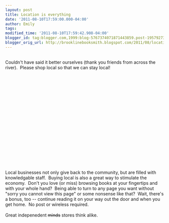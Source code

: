 ```yaml
---
layout: post
title: Location is everything
date: '2011-08-10T17:59:00.000-04:00'
author: Emily
tags: 
modified_time: '2011-08-10T17:59:42.908-04:00'
blogger_id: tag:blogger.com,1999:blog-5767374071871443859.post-1957927373050470662
blogger_orig_url: http://brooklinebooksmith.blogspot.com/2011/08/location-is-everything.html
---
```


<div class="separator" style="clear: both; text-align: center;"><br /></div><div class="separator" style="clear: both; text-align: left;">Couldn't have said it better ourselves (thank you friends from&nbsp;across the river).&nbsp; Please shop local so that we can stay local!</div><div class="separator" style="clear: both; text-align: center;"><br /></div><div class="separator" style="clear: both; text-align: center;"><br /></div><div class="separator" style="clear: both; text-align: center;"><object width="320" height="266" class="BLOGGER-youtube-video" classid="clsid:D27CDB6E-AE6D-11cf-96B8-444553540000" codebase="http://download.macromedia.com/pub/shockwave/cabs/flash/swflash.cab#version=6,0,40,0" data-thumbnail-src="http://0.gvt0.com/vi/xTklTJprnTA/0.jpg"><param name="movie" value="http://www.youtube.com/v/xTklTJprnTA&fs=1&source=uds" /><param name="bgcolor" value="#FFFFFF" /><embed width="320" height="266"  src="http://www.youtube.com/v/xTklTJprnTA&fs=1&source=uds" type="application/x-shockwave-flash"></embed></object></div><br />Local businesses not only give back to the community, but are filled with knowledgable staff.&nbsp; Buying local is also a great way to stimulate the economy.&nbsp; Don't you love (or miss) browsing books at your fingertips and with your whole hand?&nbsp; Being able to turn to any page you want without "sorry you cannot view this page" or some nonsense like that?&nbsp; Wait, there's a bonus, too -- continue reading it on your way out the door and when you get home.&nbsp; No post or wireless required.<br /><br />Great indepenedent <strike>minds</strike> stores think alike.